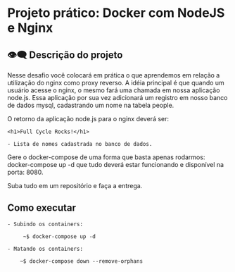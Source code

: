 # Projeto prático: Docker com NodeJS e Nginx

## 👁️‍🗨️ Descrição do projeto 
Nesse desafio você colocará em prática o que aprendemos em relação a utilização do nginx como proxy reverso. A idéia principal é que quando um usuário acesse o nginx, o mesmo fará uma chamada em nossa aplicação node.js. Essa aplicação por sua vez adicionará um registro em nosso banco de dados mysql, cadastrando um nome na tabela people.

O retorno da aplicação node.js para o nginx deverá ser:

```
<h1>Full Cycle Rocks!</h1>
```

```
- Lista de nomes cadastrada no banco de dados.
```
Gere o docker-compose de uma forma que basta apenas rodarmos: docker-compose up -d que tudo deverá estar funcionando e disponível na porta: 8080.

Suba tudo em um repositório e faça a entrega.

## Como executar
```
- Subindo os containers:

     ~$ docker-compose up -d

- Matando os containers:

    ~$ docker-compose down --remove-orphans

